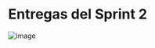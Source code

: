 # Entregas del Sprint 2
![image](https://user-images.githubusercontent.com/89053122/152264487-c26e6154-e476-4a10-aee9-79df698423f7.png)
